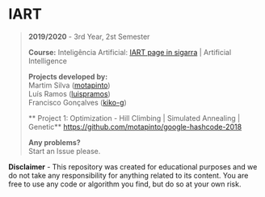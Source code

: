 # IART

> **2019/2020** - 3rd Year, 2st Semester
>
> **Course:** Inteligência Artificial: [IART page in sigarra](https://sigarra.up.pt/feup/en/ucurr_geral.ficha_uc_view?pv_ocorrencia_id=436449) | Artificial Intelligence
>
> **Projects developed by:**\
> Martim Silva ([motapinto](https://github.com/motapinto))\
> Luís Ramos ([luispramos](https://github.com/luispramos))\
> Francisco Gonçalves ([kiko-g](https://github.com/kiko-g))
>
> ** Project 1: Optimization - Hill Climbing | Simulated Annealing | Genetic**
> https://github.com/motapinto/google-hashcode-2018
>
> **Any problems?**\
> Start an Issue please.

**Disclaimer** - This repository was created for educational purposes and we do not take any responsibility for anything related to its content. You are free to use any code or algorithm you find, but do so at your own risk.
